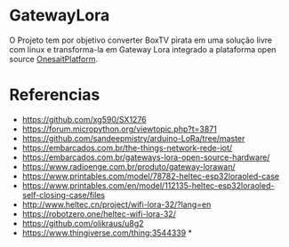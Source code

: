 # GatewayLora
    
O Projeto tem por objetivo converter BoxTV pirata em uma solução livre com linux e transforma-la em Gateway Lora integrado a plataforma open source [OnesaitPlatform](https://github.com/onesaitplatform).
    
# Referencias
- https://github.com/xg590/SX1276
- https://forum.micropython.org/viewtopic.php?t=3871
- https://github.com/sandeepmistry/arduino-LoRa/tree/master
- https://embarcados.com.br/the-things-network-rede-iot/
- https://embarcados.com.br/gateways-lora-open-source-hardware/
- https://www.radioenge.com.br/produto/gateway-lorawan/
- https://www.printables.com/model/78782-heltec-esp32loraoled-case
- https://www.printables.com/en/model/112135-heltec-esp32loraoled-self-closing-case/files
- http://www.heltec.cn/project/wifi-lora-32/?lang=en
- https://robotzero.one/heltec-wifi-lora-32/
- https://github.com/olikraus/u8g2
- https://www.thingiverse.com/thing:3544339 *
